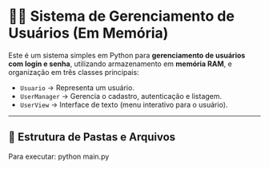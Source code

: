 # 🧑‍💻 Sistema de Gerenciamento de Usuários (Em Memória)

Este é um sistema simples em Python para **gerenciamento de usuários com login e senha**, utilizando armazenamento em **memória RAM**, e organização em três classes principais:

- `Usuario` → Representa um usuário.
- `UserManager` → Gerencia o cadastro, autenticação e listagem.
- `UserView` → Interface de texto (menu interativo para o usuário).

---

## 📁 Estrutura de Pastas e Arquivos


Para executar:
python main.py

